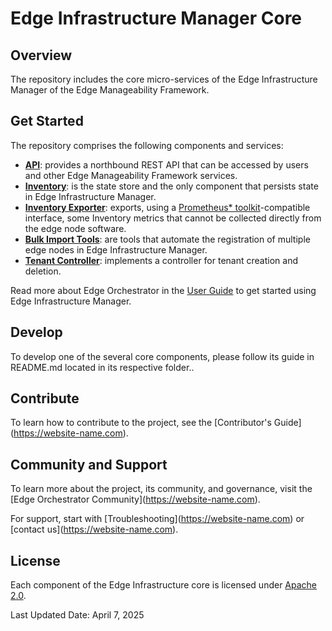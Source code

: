 # Edge Infrastructure Manager Core

## Overview

The repository includes the core micro-services of the Edge Infrastructure Manager of the Edge Manageability Framework.

## Get Started

The repository comprises the following components and services:

- [**API**](api/): provides a northbound REST API that can be accessed by users and other Edge Manageability Framework
services.
- [**Inventory**](inventory/): is the state store and the only component that persists state in Edge Infrastructure Manager.
- [**Inventory Exporter**](exporters-inventory/): exports, using a [Prometheus\* toolkit](https://prometheus.io/)-compatible
interface, some Inventory metrics that cannot be collected directly from the edge node software.
- [**Bulk Import Tools**](bulk-import-tools/): are tools that automate the registration of multiple edge nodes in
Edge Infrastructure Manager.
- [**Tenant Controller**](tenant-controller/): implements a controller for tenant creation and deletion.

Read more about Edge Orchestrator in the [User Guide][user-guide-url] to get started
using Edge Infrastructure Manager.

## Develop

To develop one of the several core components, please follow its guide in README.md located in its respective folder..

## Contribute

To learn how to contribute to the project, see the \[Contributor's
Guide\](<https://website-name.com>).

## Community and Support

To learn more about the project, its community, and governance, visit
the \[Edge Orchestrator Community\](<https://website-name.com>).

For support, start with \[Troubleshooting\](<https://website-name.com>) or
\[contact us\](<https://website-name.com>).

## License

Each component of the Edge Infrastructure core is licensed under
[Apache 2.0][apache-license].

Last Updated Date: April 7, 2025

[user-guide-url]: https://literate-adventure-7vjeyem.pages.github.io/edge_orchestrator/user_guide_main/content/user_guide/get_started_guide/gsg_content.html
[apache-license]: https://www.apache.org/licenses/LICENSE-2.0
